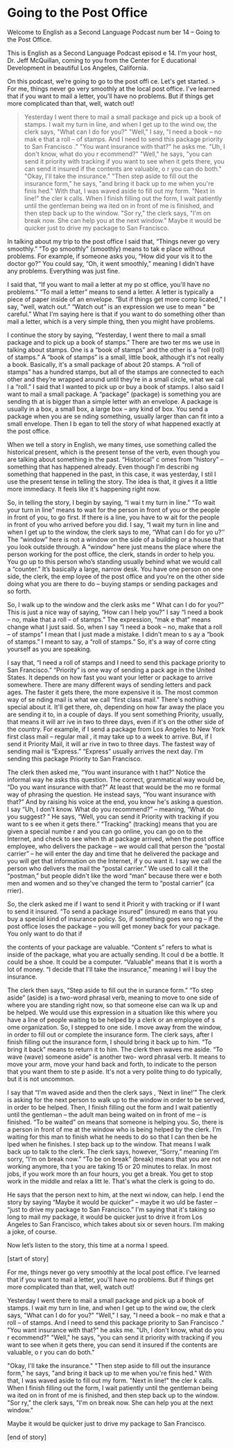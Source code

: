 # Going to the Post Office

Welcome to English as a Second Language Podcast num ber 14 – Going to the Post Office.

This is English as a Second Language Podcast episod e 14. I'm your host, Dr. Jeff McQuillan, coming to you from the Center for E ducational Development in beautiful Los Angeles, California.

On this podcast, we’re going to go to the post offi ce. Let's get started.  > For me, things never go very smoothly at the local post office. I've learned that if you want to mail a letter, you'll have no problems.  But if things get more complicated than that, well, watch out!
> Yesterday I went there to mail a small package and pick up a book of stamps. I wait my turn in line, and when I get up to the wind ow, the clerk says, "What can I do for you?" "Well," I say, "I need a book – no mak e that a roll – of stamps. And I need to send this package priority to San Francisco ." "You want insurance with that?" he asks me. "Uh, I don't know, what do you r ecommend?" "Well," he says, "you can send it priority with tracking if you want  to see when it gets there, you can send it insured if the contents are valuable, o r you can do both."
> "Okay, I'll take the insurance." "Then step aside to fill out the insurance form," he says, "and bring it back up to me when you're finis hed." With that, I was waved aside to fill out my form. "Next in line!" the cler k calls. When I finish filling out the form, I wait patiently until the gentleman being wa ited on in front of me is finished, and then step back up to the window. "Sor ry," the clerk says, "I'm on break now. She can help you at the next window."
> Maybe it would be quicker just to drive my package to San Francisco.

 In talking about my trip to the post office I said  that, “Things never go very smoothly.” “To go smoothly” (smoothly) means to tak e place without problems. For example, if someone asks you, “How did your vis it to the doctor go?” You could say, “Oh, it went smoothly,” meaning I didn't  have any problems. Everything was just fine.

I said that, “If you want to mail a letter at my po st office, you'll have no problems.” “To mail a letter” means to send a letter. A letter  is typically a piece of paper inside of an envelope. “But if things get more comp licated,” I say, “well, watch out.” “Watch out” is an expression we use to mean “ be careful.” What I'm saying here is that if you want to do something other than  mail a letter, which is a very simple thing, then you might have problems.

I continue the story by saying, “Yesterday, I went there to mail a small package and to pick up a book of stamps.” There are two ter ms we use in talking about stamps. One is a “book of stamps” and the other is a “roll (roll) of stamps.” A “book of stamps” is a small, little book, although it's not really a book. Basically, it's a small package of about 20 stamps. A “roll of  stamps” has a hundred stamps, but all of the stamps are connected to each  other and they’re wrapped around until they're in a small circle, what we cal l a “roll.” I said that I wanted to pick up or buy a book of stamps. I also said I want  to mail a small package. A “package” (package) is something you are sending th at is bigger than a simple letter with an envelope. A package is usually in a box, a small box, a large box – any kind of box. You send a package when you are se nding something, usually larger than can fit into a small envelope. Then I b egan to tell the story of what happened exactly at the post office.

When we tell a story in English, we many times, use  something called the historical present, which is the present tense of the verb, even though you are talking about something in the past. “Historical” c omes from “history” – something that has happened already. Even though I'm describi ng something that happened in the past, in this case, it was yesterday, I stil l use the present tense in telling the story. The idea is that, it gives it a little more immediacy. It feels like it's happening right now.

So, in telling the story, I begin by saying, “I wai t my turn in line.” “To wait your turn in line” means to wait for the person in front  of you or the people in front of you, to go first. If there is a line, you have to w ait for the people in front of you who arrived before you did. I say, “I wait my turn in line and when I get up to the window, the clerk says to me, “What can I do for yo u?’’ The “window” here is not a window on the side of a building or a house that you look outside through. A “window” here just means the place where the person  working for the post office, the clerk, stands in order to help you. You go up to this person who’s standing usually behind what we would call a “counter.” It’s  basically a large, narrow desk. You have one person on one side, the clerk, the emp loyee of the post office and you're on the other side doing what you are there to do – buying stamps or sending packages and so forth.

So, I walk up to the window and the clerk asks me “ What can I do for you?” This is just a nice way of saying, “How can I help you?”  I say “I need a book – no, make that a roll – of stamps.” The expression, “mak e that” means change what I just said. So, when I say “I need a book – no, make  that a roll – of stamps” I mean that I just made a mistake. I didn't mean to s ay a “book of stamps.” I meant to say, a “roll of stamps.” So, it's a way of corre cting yourself as you are speaking.

I say that, “I need a roll of stamps and I need to send this package priority to San Francisco.” “Priority” is one way of sending a pack age in the United States. It depends on how fast you want your letter or package  to arrive somewhere. There are many different ways of sending letters and pack ages. The faster it gets there, the more expensive it is. The most common way of se nding mail is what we call “first class mail.” There's nothing special about it. It'll get there, oh, depending on how far away the place you are sending it to, in a couple of days. If you sent something Priority, usually, that means it will arr ive in two to three days, even if it's on the other side of the country. For example,  if I send a package from Los Angeles to New York first class mail – regular mail , it may take up to a week to arrive. But, if I send it Priority Mail, it will ar rive in two to three days. The fastest way of sending mail is “Express.” “Express” usually  arrives the next day. I'm sending this package Priority to San Francisco.

The clerk then asked me, “You want insurance with t hat?” Notice the informal way he asks this question. The correct, grammatical  way would be, “Do you want insurance with that?” At least that would be the mo re formal way of phrasing the question. He instead says, “You want insurance with  that?” And by raising his voice at the end, you know he's asking a question. I say “Uh, I don't know. What do you recommend?” – meaning, “What do you suggest? ” He says, “Well, you can send it Priority with tracking if you want to s ee when it gets there.” “Tracking” (tracking) means that you are given a special numbe r and you can go online, you can go on to the Internet, and check to see when th at package arrived, when the post office employee, who delivers the package – we  would call that person the “postal carrier” – he will enter the day and time that he delivered the package and you will get that information on the Internet, if y ou want it. I say we call the person who delivers the mail the “postal carrier.” We used  to call it the “postman,” but people didn't like the word “man” because there wer e both men and women and so they've changed the term to “postal carrier” (ca rrier).

So, the clerk asked me if I want to send it Priorit y with tracking or if I want to send it insured. “To send a package insured” (insured) m eans that you buy a special kind of insurance policy. So, if something goes wro ng – if the post office loses the package – you will get money back for your package.  You only want to do that if

the contents of your package are valuable. “Content s” refers to what is inside of the package, what you are actually sending. It coul d be a bottle. It could be a shoe. It could be a computer. “Valuable” means that  it is worth a lot of money. “I decide that I'll take the insurance,” meaning I wil l buy the insurance.

The clerk then says, “Step aside to fill out the in surance form.” “To step aside” (aside) is a two-word phrasal verb, meaning to move  to one side of where you are standing right now, so that someone else can wa lk up and be helped. We would use this expression in a situation like this where you have a line of people waiting to be helped by a clerk or an employee of s ome organization. So, I stepped to one side. I move away from the window, in order to fill out or complete the insurance form. The clerk says, after I finish filling out the insurance form, I should bring it back up to him. “To bring it back” means to return it to him. The clerk then waves me aside. “To wave (wave) someone aside” is another two- word phrasal verb. It means to move your arm, move your hand back and forth, to indicate to the person that you want them to ste p aside. It's not a very polite thing to do typically, but it is not uncommon.

I say that “I'm waved aside and then the clerk says , ‘Next in line!’” The clerk is asking for the next person to walk up to the window  in order to be served, in order to be helped. Then, I finish filling out the form and I wait patiently until the gentleman – the adult man being waited on in front of me – is finished. “To be waited” on means that someone is helping you. So, there is a person in front of me at the window who is being helped by the clerk. I'm waiting for this man to finish what he needs to do so that I can then be he lped when he finishes. I step back up to the window. That means I walk back up to  talk to the clerk. The clerk says, however, “Sorry,” meaning I'm sorry, “I'm on break now.” “To be on break” (break) means that you are not working anymore, tha t you are taking 15 or 20 minutes to relax. In most jobs, if you work more th an four hours, you get a break. You get to stop work in the middle and relax a litt le. That's what the clerk is going to do.

He says that the person next to him, at the next wi ndow, can help. I end the story by saying “Maybe it would be quicker” – maybe it wo uld be faster – “just to drive my package to San Francisco.” I'm saying that it's taking so long to mail my package, it would be quicker just to drive it from Los Angeles to San Francisco, which takes about six or seven hours. I’m making a joke, of course.

Now let’s listen to the story, this time at a norma l speed.

[start of story]

For me, things never go very smoothly at the local post office. I've learned that if you want to mail a letter, you'll have no problems.  But if things get more complicated than that, well, watch out!

Yesterday I went there to mail a small package and pick up a book of stamps. I wait my turn in line, and when I get up to the wind ow, the clerk says, "What can I do for you?" "Well," I say, "I need a book – no mak e that a roll – of stamps. And I need to send this package priority to San Francisco ." "You want insurance with that?" he asks me. "Uh, I don't know, what do you r ecommend?" "Well," he says, "you can send it priority with tracking if you want  to see when it gets there, you can send it insured if the contents are valuable, o r you can do both."

"Okay, I'll take the insurance." "Then step aside to fill out the insurance form," he says, "and bring it back up to me when you're finis hed." With that, I was waved aside to fill out my form. "Next in line!" the cler k calls. When I finish filling out the form, I wait patiently until the gentleman being wa ited on in front of me is finished, and then step back up to the window. "Sor ry," the clerk says, "I'm on break now. She can help you at the next window."

Maybe it would be quicker just to drive my package to San Francisco.

[end of story]





